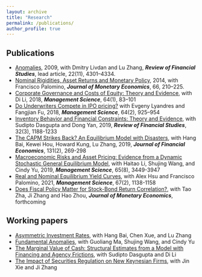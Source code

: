 ```yaml
---
layout: archive
title: "Research"
permalink: /publications/
author_profile: true
---
```


## Publications

- [Anomalies](https://academic.oup.com/rfs/article-abstract/22/11/4301/1567468), 2009, with Dmitry Livdan and Lu Zhang, ***Review of Financial Studies***, lead article, 22(11), 4301–4334.
- [Nominal Rigidities, Asset Returns and Monetary Policy](https://www.ckgsb.com/uploads/professor/201607/15/Rigidity_JME.pdf), 2014, with Francisco Palomino, ***Journal of Monetary Economics***, 66, 210–225.
- [Corporate Governance and Costs of Equity: Theory and Evidence](https://pubsonline.informs.org/doi/abs/10.1287/mnsc.2016.2570?journalCode=mnsc), with Di Li, 2018, ***Management Science***, 64(1), 83–101
- [Do Underwriters Compete in IPO pricing?](https://pubsonline.informs.org/doi/abs/10.1287/mnsc.2016.2587?journalCode=mnsc#:~:text=As%20a%20result%2C%20both%20banks,both%20competitive%20and%20collusive%20equilibria.) with Evgeny Lyandres and Fangjian Fu, 2018, ***Management Science***, 64(2), 925–954
- [Inventory Behavior and Financial Constraints: Theory and Evidence](https://academic.oup.com/rfs/article-abstract/32/3/1188/5036235?redirectedFrom=fulltext), with Sudipto Dasgupta and Dong Yan, 2019, ***Review of Financial Studies***, 32(3), 1188-1233
- [The CAPM Strikes Back? An Equilibrium Model with Disasters](https://www.sciencedirect.com/science/article/abs/pii/S0304405X18302307), with Hang Bai, Kewei Hou, Howard Kung, Lu Zhang, 2019, ***Journal of Financial Economics***, 131(2), 269-298
- [Macroeconomic Risks and Asset Pricing: Evidence from a Dynamic Stochastic General Equilibrium Model](https://pubsonline.informs.org/doi/10.1287/mnsc.2017.2999), with Haitao Li, Shujing Wang, and Cindy Yu, 2019, ***Management Science***, 65(8), 3449-3947
- [Real and Nominal Equilibrium Yield Curves](https://pubsonline.informs.org/doi/abs/10.1287/mnsc.2019.3472), with Alex Hsu and Francisco Palomino, 2021, ***Management Science***, 67(2), 1138-1158
- [Does Fiscal Policy Matter for Stock-Bond Return Correlation?](https://www.sciencedirect.com/science/article/abs/pii/S0304393222000289), with Tao Zha, Ji Zhang and Hao Zhou, ***Journal of Monetary Economics***, forthcoming

## Working papers

- [Asymmetric Investment Rates](https://www.nber.org/papers/w29957), with Hang Bai, Chen Xue, and Lu Zhang
- [Fundamental Anomalies](https://papers.ssrn.com/sol3/papers.cfm?abstract_id=3783526), with Guoliang Ma, Shujing Wang, and Cindy Yu
- [The Marginal Value of Cash: Structural Estimates from a Model with Financing and Agency Frictions](https://papers.ssrn.com/sol3/papers.cfm?abstract_id=4000431), with Sudipto Dasgupta and Di Li
- [The Impact of Securities Regulation on New Keynesian Firms](https://papers.ssrn.com/sol3/papers.cfm?abstract_id=3963813), with Jin Xie and Ji Zhang





